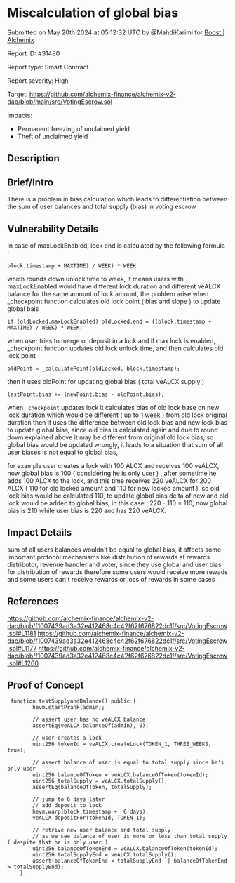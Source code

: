
# Miscalculation of global bias 

Submitted on May 20th 2024 at 05:12:32 UTC by @MahdiKarimi for [Boost | Alchemix](https://immunefi.com/bounty/alchemix-boost/)

Report ID: #31480

Report type: Smart Contract

Report severity: High

Target: https://github.com/alchemix-finance/alchemix-v2-dao/blob/main/src/VotingEscrow.sol

Impacts:
- Permanent freezing of unclaimed yield
- Theft of unclaimed yield

## Description
## Brief/Intro
There is a problem in bias calculation which leads to differentiation between the sum of user balances and total supply (bias) in voting escrow 

## Vulnerability Details
In case of maxLockEnabled, lock end is calculated by the following formula : 
```
block.timestamp + MAXTIME) / WEEK) * WEEK
```
which rounds down unlock time to week, it means users with maxLockEnabled would have different lock duration and different veALCX balance for the same amount of lock amount, the problem arise when _checkpoint function calculates old lock point ( bias and slope ) to update global bais 


```
if (oldLocked.maxLockEnabled) oldLocked.end = ((block.timestamp + MAXTIME) / WEEK) * WEEK;
```

when user tries to merge or deposit in a lock and if max lock is enabled, _checkpoint function updates old lock unlock time, and then calculates old lock point 
```
oldPoint = _calculatePoint(oldLocked, block.timestamp);
```
then it uses oldPoint for updating global bias ( total veALCX supply )
```
lastPoint.bias += (newPoint.bias - oldPoint.bias);
```

when `_checkpoint` updates lock it calculates bias of old lock base on new lock duration which would be different ( up to 1 week ) from old lock original duration then it uses the difference between old lock bias and new lock bias to update global bias, since old bias is calculated again and due to round down explained above it may be different from original old lock bias,  so global bias would be updated wrongly, it leads to a situation that sum of all user biases is not equal to global bias,

for example user creates a lock with 100 ALCX and receives 100 veALCX, now global bias is 100 ( considering he is only user ) , after sometime he adds 100 ALCX to the lock, and this time receives 220 veALCX for 200 ALCX ( 110 for old locked amount and 110 for new locked amount ), so old lock bias would be calculated 110, to update global bias delta of new and old lock would be added to global bias, in this case : 220 - 110 = 110, now global bias is 210 while user bias is 220 and has 220 veALCX.

## Impact Details
sum of all users balances wouldn't be equal to global bias, it affects some important protocol mechanisms like distribution of rewards at rewards distributor, revenue handler and voter, since they use global and user bias for distribution of rewards therefore some users would receive more rewads and some users can't receive rewards or loss of rewards in some cases

## References
https://github.com/alchemix-finance/alchemix-v2-dao/blob/f1007439ad3a32e412468c4c42f62f676822dc1f/src/VotingEscrow.sol#L1181
https://github.com/alchemix-finance/alchemix-v2-dao/blob/f1007439ad3a32e412468c4c42f62f676822dc1f/src/VotingEscrow.sol#L1177
https://github.com/alchemix-finance/alchemix-v2-dao/blob/f1007439ad3a32e412468c4c42f62f676822dc1f/src/VotingEscrow.sol#L1260


## Proof of Concept
```
 function testSupplyandBalance() public {
        hevm.startPrank(admin);

        // assert user has no veALCX balance 
        assertEq(veALCX.balanceOf(admin), 0);

        // user creates a lock 
        uint256 tokenId = veALCX.createLock(TOKEN_1, THREE_WEEKS, true);

        // assert balance of user is equal to total supply since he's only user 
        uint256 balanceOfToken = veALCX.balanceOfToken(tokenId);
        uint256 totalSupply = veALCX.totalSupply(); 
        assertEq(balanceOfToken, totalSupply);

        // jump to 6 days later 
        // add deposit to lock  
        hevm.warp(block.timestamp +  6 days);
        veALCX.depositFor(tokenId, TOKEN_1);

        // retrive new user balance and total supply 
        // as we see balance of user is more or less than total supply ( despite that he is only user )
        uint256 balanceOfTokenEnd = veALCX.balanceOfToken(tokenId);
        uint256 totalSupplyEnd = veALCX.totalSupply(); 
        assert(balanceOfTokenEnd < totalSupplyEnd || balanceOfTokenEnd > totalSupplyEnd);
    }
```